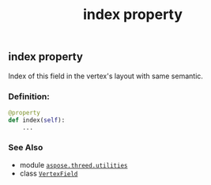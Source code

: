 ﻿---
title: index property
second_title: Aspose.3D for Python via .NET API References
description: 
type: docs
weight: 60
url: /python-net/aspose.threed.utilities/vertexfield/index/
is_root: false
---

## index property


Index of this field in the vertex's layout with same semantic.
### Definition:
```python
@property
def index(self):
    ...
```

### See Also
* module [`aspose.threed.utilities`](../../)
* class [`VertexField`](/3d/python-net/aspose.threed.utilities/vertexfield)
